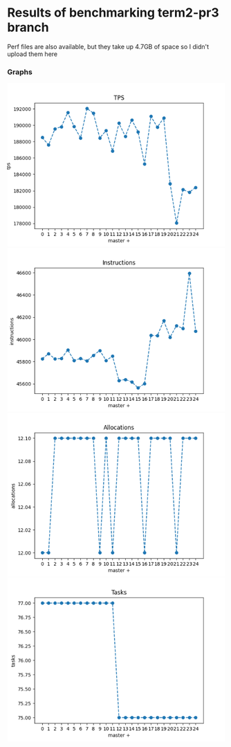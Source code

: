 # Results of benchmarking term2-pr3 branch

Perf files are also available, but they take up 4.7GB of space so I didn't upload them here


### Graphs
![](tps.png)
![](instructions.png)
![](allocations.png)
![](tasks.png)

